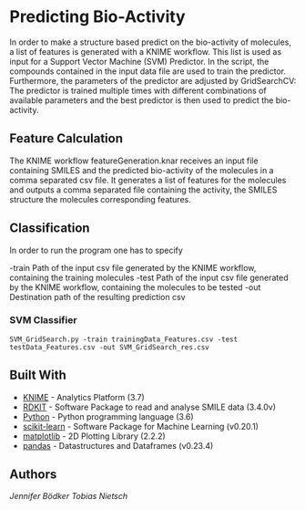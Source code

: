 # Predicting Bio-Activity

In order to make a structure based predict on the bio-activity of molecules, a list of features is generated with a KNIME workflow. This list is used as input for a Support Vector Machine (SVM) Predictor. In the script, the compounds contained in the input data file are used to train the predictor. Furthermore, the parameters of the predictor are adjusted by GridSearchCV:
The predictor is trained multiple times with different combinations of available parameters and the best predictor is then used to predict the bio-activity.


## Feature Calculation

The KNIME workflow featureGeneration.knar receives an input file containing SMILES and the predicted bio-activity of the molecules in a comma separated csv file. It generates a list of features for the molecules and outputs a comma separated file containing the activity, the SMILES structure the molecules corresponding features.


## Classification

In order to run the program one has to specify 

-train Path of the input csv file generated by the KNIME workflow, containing the training molecules
-test  Path of the input csv file generated by the KNIME workflow, containing the molecules to be tested
-out Destination path of the resulting prediction csv

### SVM Classifier

```
SVM_GridSearch.py -train trainingData_Features.csv -test testData_Features.csv -out SVM_GridSearch_res.csv
```

## Built With 

* [KNIME](https://www.knime.com/) - Analytics Platform (3.7)
* [RDKIT](http://rdkit.org/docs/Install.html) - Software Package to read and analyse SMILE data (3.4.0v)
* [Python](https://www.python.org/downloads/release/python-360/) - Python programming language (3.6)
* [scikit-learn](https://scikit-learn.org) - Software Package for Machine Learning (v0.20.1)
* [matplotlib](https://matplotlib.org/) - 2D Plotting Library (2.2.2)
* [pandas](https://pandas.pydata.org/) - Datastructures and Dataframes (v0.23.4)


## Authors
*Jennifer Bödker*
*Tobias Nietsch*



